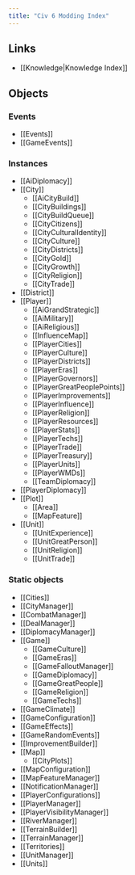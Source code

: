 ```yaml
---
title: "Civ 6 Modding Index"
---
```


## Links
- [[Knowledge|Knowledge Index]]

## Objects

### Events
- [[Events]]
- [[GameEvents]]

### Instances
- [[AiDiplomacy]]
- [[City]]
	- [[AiCityBuild]]
	- [[CityBuildings]]
	- [[CityBuildQueue]]
	- [[CityCitizens]]
	- [[CityCulturalIdentity]]
	- [[CityCulture]]
	- [[CityDistricts]]
	- [[CityGold]]
	- [[CityGrowth]]
	- [[CityReligion]]
	- [[CityTrade]]
- [[District]]
- [[Player]]
	- [[AiGrandStrategic]]
	- [[AiMilitary]]
	- [[AiReligious]]
	- [[InfluenceMap]]
	- [[PlayerCities]]
	- [[PlayerCulture]]
	- [[PlayerDistricts]]
	- [[PlayerEras]]
	- [[PlayerGovernors]]
	- [[PlayerGreatPeoplePoints]]
	- [[PlayerImprovements]]
	- [[PlayerInfluence]]
	- [[PlayerReligion]]
	- [[PlayerResources]]
	- [[PlayerStats]]
	- [[PlayerTechs]]
	- [[PlayerTrade]]
	- [[PlayerTreasury]]
	- [[PlayerUnits]]
	- [[PlayerWMDs]]
	- [[TeamDiplomacy]]
- [[PlayerDiplomacy]]
- [[Plot]]
	- [[Area]]
	- [[MapFeature]]
- [[Unit]]
	- [[UnitExperience]]
	- [[UnitGreatPerson]]
	- [[UnitReligion]]
	- [[UnitTrade]]

### Static objects
- [[Cities]]
- [[CityManager]]
- [[CombatManager]]
- [[DealManager]]
- [[DiplomacyManager]]
- [[Game]]
	- [[GameCulture]]
	- [[GameEras]]
	- [[GameFalloutManager]]
	- [[GameDiplomacy]]
	- [[GameGreatPeople]]
	- [[GameReligion]]
	- [[GameTechs]]
- [[GameClimate]]
- [[GameConfiguration]]
- [[GameEffects]]
- [[GameRandomEvents]]
- [[ImprovementBuilder]]
- [[Map]]
	- [[CityPlots]]
- [[MapConfiguration]]
- [[MapFeatureManager]]
- [[NotificationManager]]
- [[PlayerConfigurations]]
- [[PlayerManager]]
- [[PlayerVisibilityManager]]
- [[RiverManager]]
- [[TerrainBuilder]]
- [[TerrainManager]]
- [[Territories]]
- [[UnitManager]]
- [[Units]]